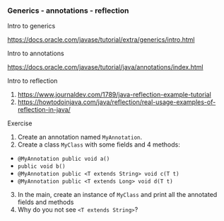 ### Generics - annotations - reflection

Intro to generics

https://docs.oracle.com/javase/tutorial/extra/generics/intro.html

Intro to annotations

https://docs.oracle.com/javase/tutorial/java/annotations/index.html

Intro to reflection

1. https://www.journaldev.com/1789/java-reflection-example-tutorial
2. https://howtodoinjava.com/java/reflection/real-usage-examples-of-reflection-in-java/

Exercise

1. Create an annotation named `MyAnnotation`.
2. Create a class `MyClass` with some fields and 4 methods:
  - `@MyAnnotation public void a()`
  - `public void b()`
  - `@MyAnnotation public <T extends String> void c(T t)`
  - `@MyAnnotation public <T extends Long> void d(T t)`
3. In the main, create an instance of `MyClass` and print all the annotated fields and methods
4. Why do you not see `<T extends String>`?
